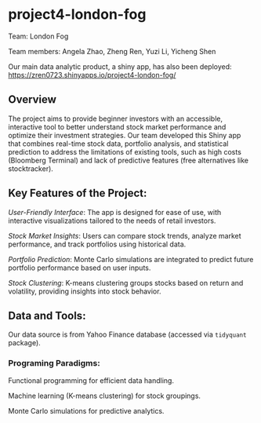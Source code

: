 # project4-london-fog

Team: London Fog

Team members: Angela Zhao, Zheng Ren, Yuzi Li, Yicheng Shen

Our main data analytic product, a shiny app, has also been deployed: https://zren0723.shinyapps.io/project4-london-fog/

## Overview

The project aims to provide beginner investors with an accessible, interactive tool to better understand stock market performance and optimize their investment strategies. 
Our team developed this Shiny app that combines real-time stock data, portfolio analysis, and statistical prediction to address the limitations of existing tools, such as high costs (Bloomberg Terminal) and lack of predictive features (free alternatives like stocktracker).


## Key Features of the Project:

*User-Friendly Interface*: The app is designed for ease of use, with interactive visualizations tailored to the needs of retail investors.

*Stock Market Insights*: Users can compare stock trends, analyze market performance, and track portfolios using historical data.

*Portfolio Prediction*: Monte Carlo simulations are integrated to predict future portfolio performance based on user inputs.

*Stock Clustering*: K-means clustering groups stocks based on return and volatility, providing insights into stock behavior.


## Data and Tools:

Our data source is from Yahoo Finance database (accessed via `tidyquant` package).

### Programing Paradigms:

Functional programming for efficient data handling.

Machine learning (K-means clustering) for stock groupings.

Monte Carlo simulations for predictive analytics.
